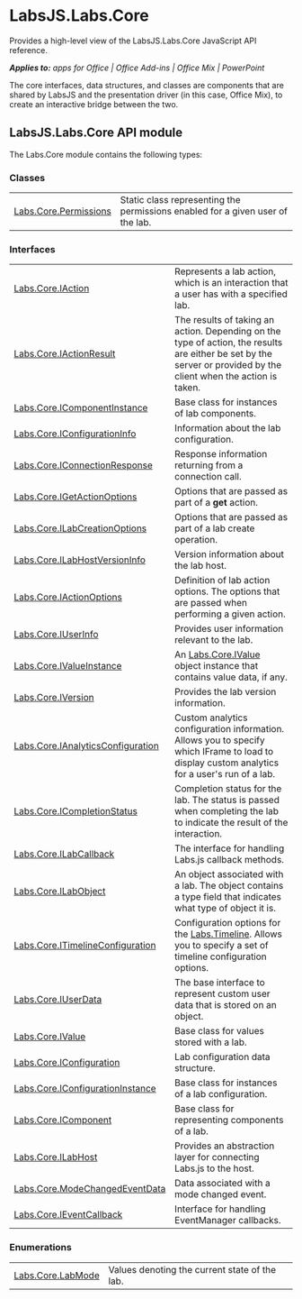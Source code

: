 
# LabsJS.Labs.Core
Provides a high-level view of the LabsJS.Labs.Core JavaScript API reference.

 _**Applies to:** apps for Office | Office Add-ins | Office Mix | PowerPoint_

The core interfaces, data structures, and classes are components that are shared by LabsJS and the presentation driver (in this case, Office Mix), to create an interactive bridge between the two.

## LabsJS.Labs.Core API module

The Labs.Core module contains the following types:


### Classes


|||
|:-----|:-----|
|[Labs.Core.Permissions](/reference/office-mix/labs.core.permissions.md)|Static class representing the permissions enabled for a given user of the lab.|

### Interfaces


|||
|:-----|:-----|
|[Labs.Core.IAction](/reference/office-mix/labs.core.iaction.md)|Represents a lab action, which is an interaction that a user has with a specified lab.|
|[Labs.Core.IActionResult](/reference/office-mix/labs.core.iactionresult.md)|The results of taking an action. Depending on the type of action, the results are either be set by the server or provided by the client when the action is taken.|
|[Labs.Core.IComponentInstance](/reference/office-mix/labs.core.icomponentinstance.md)|Base class for instances of lab components.|
|[Labs.Core.IConfigurationInfo](/reference/office-mix/labs.core.iconfigurationinfo.md)|Information about the lab configuration.|
|[Labs.Core.IConnectionResponse](/reference/office-mix/labs.core.iconnectionresponse.md)|Response information returning from a connection call.|
|[Labs.Core.IGetActionOptions](/reference/office-mix/labs.core.igetactionoptions.md)|Options that are passed as part of a  **get** action.|
|[Labs.Core.ILabCreationOptions](/reference/office-mix/labs.core.ilabcreationoptions.md)|Options that are passed as part of a lab create operation.|
|[Labs.Core.ILabHostVersionInfo](/reference/office-mix/labs.core.ilabhostversioninfo.md)|Version information about the lab host.|
|[Labs.Core.IActionOptions](/reference/office-mix/labs.core.iactionoptions.md)|Definition of lab action options. The options that are passed when performing a given action.|
|[Labs.Core.IUserInfo](/reference/office-mix/labs.core.iuserinfo.md)|Provides user information relevant to the lab.|
|[Labs.Core.IValueInstance](/reference/office-mix/labs.core.ivalueinstance.md)|An [Labs.Core.IValue](/reference/office-mix/labs.core.ivalue.md) object instance that contains value data, if any.|
|[Labs.Core.IVersion](/reference/office-mix/labs.core.iversion.md)|Provides the lab version information.|
|[Labs.Core.IAnalyticsConfiguration](/reference/office-mix/labs.core.ianalyticsconfiguration.md)|Custom analytics configuration information. Allows you to specify which IFrame to load to display custom analytics for a user's run of a lab.|
|[Labs.Core.ICompletionStatus](/reference/office-mix/labs.core.icompletionstatus.md)|Completion status for the lab. The status is passed when completing the lab to indicate the result of the interaction.|
|[Labs.Core.ILabCallback](/reference/office-mix/labs.core.ilabcallback.md)|The interface for handling Labs.js callback methods.|
|[Labs.Core.ILabObject](/reference/office-mix/labs.core.ilabobject.md)|An object associated with a lab. The object contains a type field that indicates what type of object it is.|
|[Labs.Core.ITimelineConfiguration](/reference/office-mix/labs.core.itimelineconfiguration.md)|Configuration options for the [Labs.Timeline](/reference/office-mix/labs.timeline.md). Allows you to specify a set of timeline configuration options.|
|[Labs.Core.IUserData](/reference/office-mix/labs.core.iuserdata.md)|The base interface to represent custom user data that is stored on an object.|
|[Labs.Core.IValue](/reference/office-mix/labs.core.ivalue.md)|Base class for values stored with a lab.|
|[Labs.Core.IConfiguration](/reference/office-mix/labs.core.iconfiguration.md)|Lab configuration data structure.|
|[Labs.Core.IConfigurationInstance](/reference/office-mix/labs.core.iconfigurationinstance.md)|Base class for instances of a lab configuration.|
|[Labs.Core.IComponent](/reference/office-mix/labs.core.icomponent.md)|Base class for representing components of a lab.|
|[Labs.Core.ILabHost](/reference/office-mix/labs.core.ilabhost.md)|Provides an abstraction layer for connecting Labs.js to the host.|
|[Labs.Core.ModeChangedEventData](/reference/office-mix/labs.core.modechangedeventdata.md)|Data associated with a mode changed event.|
|[Labs.Core.IEventCallback](/reference/office-mix/labs.core.ieventcallback.md)|Interface for handling EventManager callbacks.|

### Enumerations


|||
|:-----|:-----|
|[Labs.Core.LabMode](/reference/office-mix/labs.core.labmode.md)|Values denoting the current state of the lab.|
